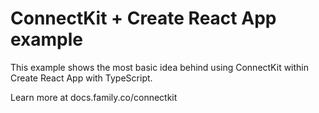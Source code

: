 # ConnectKit + Create React App example

This example shows the most basic idea behind using ConnectKit within Create React App with TypeScript.

Learn more at docs.family.co/connectkit
